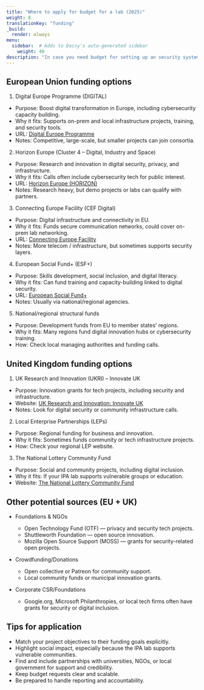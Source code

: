 ```yaml
---
title: "Where to apply for budget for a lab (2025)"
weight: 8
translationKey: "funding"
_build:
  render: always
menu:
  sidebar:  # Adds to Docsy's auto-generated sidebar
    weight: 40
description: "In case you need budget for setting up an security system like this, consider these organisations to apply for grants or budgets. Focused on cybersecurity, digital resilience, social good, and tech infrastructure funding that could realistically cover this kind of setup. Will be updated when we know more."
---
```


## European Union funding options

1. Digital Europe Programme (DIGITAL)

* Purpose: Boost digital transformation in Europe, including cybersecurity capacity building.
* Why it fits: Supports on-prem and local infrastructure projects, training, and security tools.
* URL: [Digital Europe Programme](https://commission.europa.eu/funding-tenders/find-funding/eu-funding-programmes/digital-europe-programme_en)
* Notes: Competitive, large-scale, but smaller projects can join consortia.

2. Horizon Europe (Cluster 4 – Digital, Industry and Space)

* Purpose: Research and innovation in digital security, privacy, and infrastructure.
* Why it fits: Calls often include cybersecurity tech for public interest.
* URL: [Horizon Europe (HORIZON)](https://eufundingoverview.be/funding/cef-connecting-europe-facility)
* Notes: Research heavy, but demo projects or labs can qualify with partners.

3. Connecting Europe Facility (CEF Digital)

* Purpose: Digital infrastructure and connectivity in EU.
* Why it fits: Funds secure communication networks, could cover on-prem lab networking.
* URL: [Connecting Europe Facility](https://commission.europa.eu/funding-tenders/find-funding/eu-funding-programmes/connecting-europe-facility_en)
* Notes: More telecom / infrastructure, but sometimes supports security layers.

4. European Social Fund+ (ESF+)

* Purpose: Skills development, social inclusion, and digital literacy.
* Why it fits: Can fund training and capacity-building linked to digital security.
* URL: [European Social Fund+](https://commission.europa.eu/funding-tenders/find-funding/eu-funding-programmes/european-social-fund_en)
* Notes: Usually via national/regional agencies.

5. National/regional structural funds

* Purpose: Development funds from EU to member states’ regions.
* Why it fits: Many regions fund digital innovation hubs or cybersecurity training.
* How: Check local managing authorities and funding calls.

## United Kingdom funding options

1. UK Research and Innovation (UKRI) – Innovate UK

* Purpose: Innovation grants for tech projects, including security and infrastructure.
* Website: [UK Research and Innovation: Innovate UK](https://www.ukri.org/councils/innovate-uk/)
* Notes: Look for digital security or community infrastructure calls.

2. Local Enterprise Partnerships (LEPs)

* Purpose: Regional funding for business and innovation.
* Why it fits: Sometimes funds community or tech infrastructure projects.
* How: Check your regional LEP website.

3. The National Lottery Community Fund

* Purpose: Social and community projects, including digital inclusion.
* Why it fits: If your IPA lab supports vulnerable groups or education.
* Website: [The National Lottery Community Fund](https://www.tnlcommunityfund.org.uk/)

## Other potential sources (EU + UK)

* Foundations & NGOs

  * Open Technology Fund (OTF) — privacy and security tech projects.
  * Shuttleworth Foundation — open source innovation.
  * Mozilla Open Source Support (MOSS) — grants for security-related open projects.

* Crowdfunding/Donations

  * Open collective or Patreon for community support.
  * Local community funds or municipal innovation grants.

* Corporate CSR/Foundations

  * Google.org, Microsoft Philanthropies, or local tech firms often have grants for security or digital inclusion.

## Tips for application

* Match your project objectives to their funding goals explicitly.
* Highlight social impact, especially because the IPA lab supports vulnerable communities.
* Find and include partnerships with universities, NGOs, or local government for support and credibility.
* Keep budget requests clear and scalable.
* Be prepared to handle reporting and accountability.
